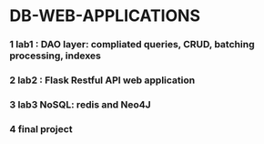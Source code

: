 # DB-WEB-APPLICATIONS

### 1 lab1 : DAO layer: compliated queries, CRUD, batching processing, indexes
### 2 lab2 : Flask Restful API web application
### 3 lab3 NoSQL: redis and Neo4J

### 4 final project
